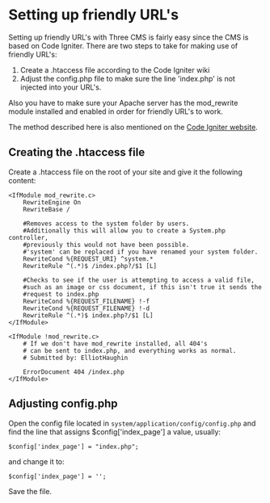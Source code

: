 # Setting up friendly URL's #

Setting up friendly URL's with Three CMS is fairly easy since the CMS is based on Code Igniter. There are two steps to take for making use of friendly URL's:

  1. Create a .htaccess file according to the Code Igniter wiki
  1. Adjust the config.php file to make sure the line 'index.php' is not injected into your URL's.

Also you have to make sure your Apache server has the mod\_rewrite module installed and enabled in order for friendly URL's to work.

The method described here is also mentioned on the [Code Igniter website](http://codeigniter.com/wiki/mod_rewrite/).

## Creating the .htaccess file ##

Create a .htaccess file on the root of your site and give it the following content:

```
<IfModule mod_rewrite.c>
    RewriteEngine On
    RewriteBase /

    #Removes access to the system folder by users.
    #Additionally this will allow you to create a System.php controller,
    #previously this would not have been possible.
    #'system' can be replaced if you have renamed your system folder.
    RewriteCond %{REQUEST_URI} ^system.*
    RewriteRule ^(.*)$ /index.php?/$1 [L]

    #Checks to see if the user is attempting to access a valid file,
    #such as an image or css document, if this isn't true it sends the
    #request to index.php
    RewriteCond %{REQUEST_FILENAME} !-f
    RewriteCond %{REQUEST_FILENAME} !-d
    RewriteRule ^(.*)$ index.php?/$1 [L]
</IfModule>

<IfModule !mod_rewrite.c>
    # If we don't have mod_rewrite installed, all 404's
    # can be sent to index.php, and everything works as normal.
    # Submitted by: ElliotHaughin

    ErrorDocument 404 /index.php
</IfModule> 
```

## Adjusting config.php ##

Open the config file located in `system/application/config/config.php` and find the line that assigns $config['index\_page'] a value, usually:

```
$config['index_page'] = "index.php";
```

and change it to:

```
$config['index_page'] = '';
```

Save the file.